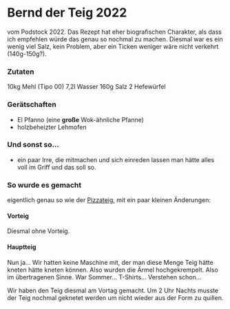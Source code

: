 # Bernd der Teig 2022
vom Podstock 2022. Das Rezept hat eher biografischen Charakter, als dass ich empfehlen würde das genau so nochmal zu machen. Diesmal war es ein wenig viel Salz, kein Problem, aber ein Ticken weniger wäre nicht verkehrt (140g-150g?).

### Zutaten
10kg Mehl (Tipo 00)
7,2l Wasser
160g Salz
2 Hefewürfel

### Gerätschaften
- El Pfanno (eine **große** Wok-ähnliche Pfanne)
- holzbeheizter Lehmofen

### Und sonst so…
 - ein paar Irre, die mitmachen und sich einreden lassen man hätte alles voll im Griff und das soll so.

### So wurde es gemacht
eigentlich genau so wie der [Pizzateig](Pizzateig.md), mit ein paar kleinen Änderungen:

#### Vorteig
Diesmal ohne Vorteig.  

#### Hauptteig
Nun ja… Wir hatten keine Maschine mit, der man diese Menge Teig hätte kneten hätte kneten können. Also wurden die Ärmel hochgekrempelt. Also im übertragenen Sinne. War Sommer… T-Shirts… Verstehen schon…

Wir haben den Teig diesmal am Vortag gemacht. Um 2 Uhr Nachts musste der Teig nochmal geknetet werden um nicht wieder aus der Form zu quillen.
